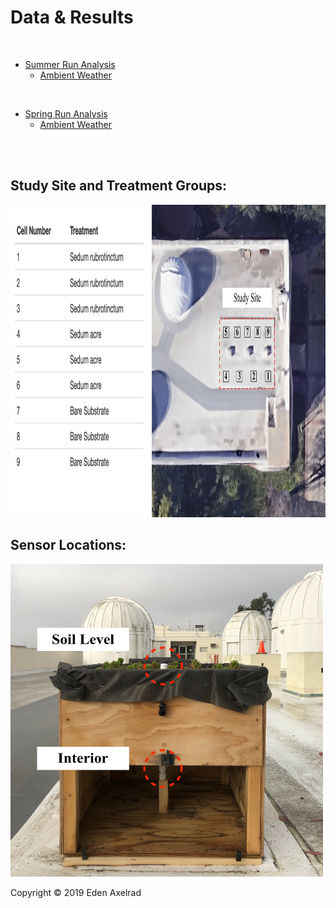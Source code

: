 # Data & Results

<br>

- [Summer Run Analysis](hello-website/Summer_Run.html)
  - [Ambient Weather](hello-website/Ambient_Weather_S.html)

<br>

- [Spring Run Analysis](hello-website/new_stats.html)
  - [Ambient Weather](hello-website/Ambient_Weather.html)

<br>
<br>

## Study Site and Treatment Groups:

  <img src="hello-website/sidebyside.png" width="1000" height="500">

<br>
 
## Sensor Locations:

  <img src="hello-website/sensor locations.jpeg" width="500" height="500">
 
<br>

<p>Copyright &copy; 2019 Eden Axelrad
